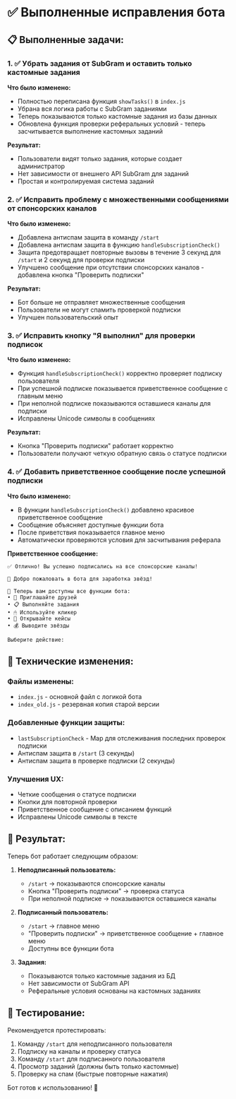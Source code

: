 # ✅ Выполненные исправления бота

## 📋 Выполненные задачи:

### 1. ✅ Убрать задания от SubGram и оставить только кастомные задания

**Что было изменено:**
- Полностью переписана функция `showTasks()` в `index.js`
- Убрана вся логика работы с SubGram заданиями
- Теперь показываются только кастомные задания из базы данных
- Обновлена функция проверки реферальных условий - теперь засчитывается выполнение кастомных заданий

**Результат:**
- Пользователи видят только задания, которые создает администратор
- Нет зависимости от внешнего API SubGram для заданий
- Простая и контролируемая система заданий

### 2. ✅ Исправить проблему с множественными сообщениями от спонсорских каналов

**Что было изменено:**
- Добавлена антиспам защита в команду `/start`
- Добавлена антиспам защита в функцию `handleSubscriptionCheck()`
- Защита предотвращает повторные вызовы в течение 3 секунд для `/start` и 2 секунд для проверки подписки
- Улучшено сообщение при отсутствии спонсорских каналов - добавлена кнопка "Проверить подписки"

**Результат:**
- Бот больше не отправляет множественные сообщения
- Пользователи не могут спамить проверкой подписки
- Улучшен пользовательский опыт

### 3. ✅ Исправить кнопку "Я выполнил" для проверки подписок

**Что было изменено:**
- Функция `handleSubscriptionCheck()` корректно проверяет подписку пользователя
- При успешной подписке показывается приветственное сообщение с главным меню
- При неполной подписке показываются оставшиеся каналы для подписки
- Исправлены Unicode символы в сообщениях

**Результат:**
- Кнопка "Проверить подписки" работает корректно
- Пользователи получают четкую обратную связь о статусе подписки

### 4. ✅ Добавить приветственное сообщение после успешной подписки

**Что было изменено:**
- В функции `handleSubscriptionCheck()` добавлено красивое приветственное сообщение
- Сообщение объясняет доступные функции бота
- После приветствия показывается главное меню
- Автоматически проверяются условия для засчитывания реферала

**Приветственное сообщение:**
```
✅ Отлично! Вы успешно подписались на все спонсорские каналы!

🎉 Добро пожаловать в бота для заработка звёзд!

🌟 Теперь вам доступны все функции бота:
• 👥 Приглашайте друзей
• 📋 Выполняйте задания
• 🖱 Используйте кликер
• 🎁 Открывайте кейсы
• 💰 Выводите звёзды

Выберите действие:
```

## 🔧 Технические изменения:

### Файлы изменены:
- `index.js` - основной файл с логикой бота
- `index_old.js` - резервная копия старой версии

### Добавленные функции защиты:
- `lastSubscriptionCheck` - Map для отслеживания последних проверок подписки
- Антиспам защита в `/start` (3 секунды)
- Антиспам защита в проверке подписки (2 секунды)

### Улучшения UX:
- Четкие сообщения о статусе подписки
- Кнопки для повторной проверки
- Приветственное сообщение с описанием функций
- Исправлены Unicode символы в тексте

## 🎯 Результат:

Теперь бот работает следующим образом:

1. **Неподписанный пользователь:**
   - `/start` → показываются спонсорские каналы
   - Кнопка "Проверить подписки" → проверка статуса
   - При неполной подписке → показываются оставшиеся каналы

2. **Подписанный пользователь:**
   - `/start` → главное меню
   - "Проверить подписки" → приветственное сообщение + главное меню
   - Доступны все функции бота

3. **Задания:**
   - Показываются только кастомные задания из БД
   - Нет зависимости от SubGram API
   - Реферальные условия основаны на кастомных заданиях

## 🧪 Тестирование:

Рекомендуется протестировать:
1. Команду `/start` для неподписанного пользователя
2. Подписку на каналы и проверку статуса  
3. Команду `/start` для подписанного пользователя
4. Просмотр заданий (должны быть только кастомные)
5. Проверку на спам (быстрые повторные нажатия)

Бот готов к использованию! 🚀
